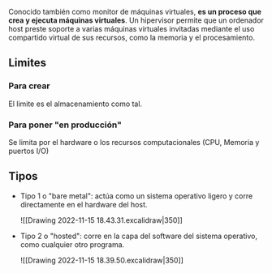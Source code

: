 Conocido también como monitor de máquinas virtuales, **es un proceso que crea y ejecuta máquinas virtuales**. Un hipervisor permite que un ordenador host preste soporte a varias máquinas virtuales invitadas mediante el uso compartido virtual de sus recursos, como la memoria y el procesamiento.

## Limites
### Para crear
El limite es el almacenamiento como tal.
### Para poner "en producción"
Se limita por el hardware o los recursos computacionales (CPU, Memoria y puertos I/O)

## Tipos
- Tipo 1 o "bare metal": actúa como un sistema operativo ligero y corre directamente en el hardware del host.
	
	![[Drawing 2022-11-15 18.43.31.excalidraw|350]]
- Tipo 2 o "hosted": corre en la capa del software del sistema operativo, como cualquier otro programa.

	 ![[Drawing 2022-11-15 18.39.50.excalidraw|350]]


